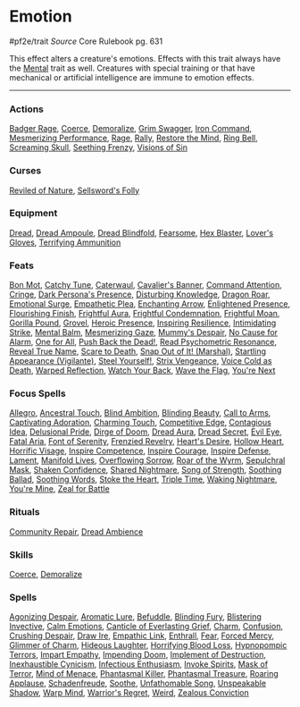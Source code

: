 # Emotion
#pf2e/trait 
*Source* Core Rulebook pg. 631

This effect alters a creature's emotions. Effects with this trait always have the [Mental](Mental.md) trait as well. Creatures with special training or that have mechanical or artificial intelligence are immune to emotion effects.

---

### Actions
[Badger Rage](Badger%20Rage), [Coerce](../Rules/Actions/Coerce.md), [Demoralize](../Rules/Actions/Demoralize.md), [Grim Swagger](Grim%20Swagger), [Iron Command](Iron%20Command), [Mesmerizing Performance](Mesmerizing%20Performance), [Rage](Rage), [Rally](Rally), [Restore the Mind](Restore%20the%20Mind), [Ring Bell](Ring%20Bell), [Screaming Skull](Screaming%20Skull), [Seething Frenzy](Seething%20Frenzy), [Visions of Sin](Visions%20of%20Sin)

### Curses
[Reviled of Nature](Reviled%20of%20Nature), [Sellsword's Folly](Sellsword's%20Folly)

### Equipment
[Dread](Dread), [Dread Ampoule](Dread%20Ampoule), [Dread Blindfold](Dread%20Blindfold), [Fearsome](Fearsome), [Hex Blaster](Hex%20Blaster), [Lover's Gloves](Lover's%20Gloves), [Terrifying Ammunition](Terrifying%20Ammunition)

### Feats
[Bon Mot](Bon%20Mot), [Catchy Tune](Catchy%20Tune), [Caterwaul](Caterwaul), [Cavalier's Banner](Cavalier's%20Banner), [Command Attention](Command%20Attention), [Cringe](Cringe), [Dark Persona's Presence](Dark%20Persona's%20Presence), [Disturbing Knowledge](Disturbing%20Knowledge), [Dragon Roar](Dragon%20Roar), [Emotional Surge](Emotional%20Surge), [Empathetic Plea](Empathetic%20Plea), [Enchanting Arrow](Enchanting%20Arrow), [Enlightened Presence](Enlightened%20Presence), [Flourishing Finish](Flourishing%20Finish), [Frightful Aura](Frightful%20Aura), [Frightful Condemnation](Frightful%20Condemnation), [Frightful Moan](Frightful%20Moan), [Gorilla Pound](Gorilla%20Pound), [Grovel](Grovel), [Heroic Presence](Heroic%20Presence), [Inspiring Resilience](Inspiring%20Resilience), [Intimidating Strike](Intimidating%20Strike), [Mental Balm](Mental%20Balm), [Mesmerizing Gaze](Mesmerizing%20Gaze), [Mummy's Despair](Mummy's%20Despair), [No Cause for Alarm](No%20Cause%20for%20Alarm), [One for All](One%20for%20All), [Push Back the Dead!](Push%20Back%20the%20Dead!), [Read Psychometric Resonance](Read%20Psychometric%20Resonance), [Reveal True Name](Reveal%20True%20Name), [Scare to Death](Scare%20to%20Death), [Snap Out of It! (Marshal)](Snap%20Out%20of%20It!%20(Marshal)), [Startling Appearance (Vigilante)](Startling%20Appearance%20(Vigilante)), [Steel Yourself!](Steel%20Yourself!), [Strix Vengeance](Strix%20Vengeance), [Voice Cold as Death](Voice%20Cold%20as%20Death), [Warped Reflection](Warped%20Reflection), [Watch Your Back](Watch%20Your%20Back), [Wave the Flag](Wave%20the%20Flag), [You're Next](You're%20Next)

### Focus Spells
[Allegro](../Spells_Rituals/Focus%20Spells/Cantrips/Allegro.md), [Ancestral Touch](../Spells_Rituals/Focus%20Spells/Level%201/Ancestral%20Touch.md), [Blind Ambition](../Spells_Rituals/Focus%20Spells/Level%201/Blind%20Ambition.md), [Blinding Beauty](../Spells_Rituals/Focus%20Spells/Level%203/Blinding%20Beauty.md), [Call to Arms](../Spells_Rituals/Focus%20Spells/Level%201/Call%20to%20Arms.md), [Captivating Adoration](../Spells_Rituals/Focus%20Spells/Level%204/Captivating%20Adoration.md), [Charming Touch](../Spells_Rituals/Focus%20Spells/Level%201/Charming%20Touch.md), [Competitive Edge](../Spells_Rituals/Focus%20Spells/Level%204/Competitive%20Edge.md), [Contagious Idea](../Spells_Rituals/Focus%20Spells/Cantrips/Contagious%20Idea.md), [Delusional Pride](../Spells_Rituals/Focus%20Spells/Level%204/Delusional%20Pride.md), [Dirge of Doom](../Spells_Rituals/Focus%20Spells/Cantrips/Dirge%20of%20Doom.md), [Dread Aura](../Spells_Rituals/Focus%20Spells/Level%204/Dread%20Aura.md), [Dread Secret](../Spells_Rituals/Focus%20Spells/Level%206/Dread%20Secret.md), [Evil Eye](../Spells_Rituals/Focus%20Spells/Cantrips/Evil%20Eye.md), [Fatal Aria](../Spells_Rituals/Focus%20Spells/Level%2010/Fatal%20Aria.md), [Font of Serenity](../Spells_Rituals/Focus%20Spells/Level%204/Font%20of%20Serenity.md), [Frenzied Revelry](../Spells_Rituals/Focus%20Spells/Level%201/Frenzied%20Revelry.md), [Heart's Desire](../Spells_Rituals/Focus%20Spells/Level%203/Heart's%20Desire.md), [Hollow Heart](../Spells_Rituals/Focus%20Spells/Level%201/Hollow%20Heart.md), [Horrific Visage](../Spells_Rituals/Focus%20Spells/Level%203/Horrific%20Visage.md), [Inspire Competence](../Spells_Rituals/Focus%20Spells/Cantrips/Inspire%20Competence.md), [Inspire Courage](../Spells_Rituals/Focus%20Spells/Cantrips/Inspire%20Courage.md), [Inspire Defense](../Spells_Rituals/Focus%20Spells/Cantrips/Inspire%20Defense.md), [Lament](../Spells_Rituals/Focus%20Spells/Level%201/Lament.md), [Manifold Lives](../Spells_Rituals/Focus%20Spells/Level%206/Manifold%20Lives.md), [Overflowing Sorrow](../Spells_Rituals/Focus%20Spells/Level%204/Overflowing%20Sorrow.md), [Roar of the Wyrm](../Spells_Rituals/Focus%20Spells/Level%204/Roar%20of%20the%20Wyrm.md), [Sepulchral Mask](../Spells_Rituals/Focus%20Spells/Level%201/Sepulchral%20Mask.md), [Shaken Confidence](../Spells_Rituals/Focus%20Spells/Level%204/Shaken%20Confidence.md), [Shared Nightmare](../Spells_Rituals/Focus%20Spells/Level%204/Shared%20Nightmare.md), [Song of Strength](../Spells_Rituals/Focus%20Spells/Cantrips/Song%20of%20Strength.md), [Soothing Ballad](../Spells_Rituals/Focus%20Spells/Level%207/Soothing%20Ballad.md), [Soothing Words](../Spells_Rituals/Focus%20Spells/Level%201/Soothing%20Words.md), [Stoke the Heart](../Spells_Rituals/Focus%20Spells/Cantrips/Stoke%20the%20Heart.md), [Triple Time](../Spells_Rituals/Focus%20Spells/Cantrips/Triple%20Time.md), [Waking Nightmare](../Spells_Rituals/Focus%20Spells/Level%201/Waking%20Nightmare.md), [You're Mine](../Spells_Rituals/Focus%20Spells/Level%205/You're%20Mine.md), [Zeal for Battle](../Spells_Rituals/Focus%20Spells/Level%204/Zeal%20for%20Battle.md)

### Rituals
[Community Repair](../Spells_Rituals/Rituals/Level%204/Community%20Repair.md), [Dread Ambience](../Spells_Rituals/Rituals/Level%205/Dread%20Ambience.md)

### Skills
[Coerce](../Rules/Actions/Coerce.md), [Demoralize](../Rules/Actions/Demoralize.md)

### Spells
[Agonizing Despair](../Spells_Rituals/Arcane_Tradition/Level%203/Agonizing%20Despair.md), [Aromatic Lure](../Spells_Rituals/Arcane_Tradition/Level%204/Aromatic%20Lure.md), [Befuddle](../Spells_Rituals/Arcane_Tradition/Level%201/Befuddle.md), [Blinding Fury](../Spells_Rituals/Arcane_Tradition/Level%206/Blinding%20Fury.md), [Blistering Invective](../Spells_Rituals/Arcane_Tradition/Level%202/Blistering%20Invective.md), [Calm Emotions](../Spells_Rituals/Arcane_Tradition/Level%202/Calm%20Emotions.md), [Canticle of Everlasting Grief](../Spells_Rituals/Arcane_Tradition/Level%208/Canticle%20of%20Everlasting%20Grief.md), [Charm](../Spells_Rituals/Arcane_Tradition/Level%201/Charm.md), [Confusion](../Spells_Rituals/Arcane_Tradition/Level%204/Confusion.md), [Crushing Despair](../Spells_Rituals/Arcane_Tradition/Level%205/Crushing%20Despair.md), [Draw Ire](../Spells_Rituals/Arcane_Tradition/Level%201/Draw%20Ire.md), [Empathic Link](../Spells_Rituals/Arcane_Tradition/Level%202/Empathic%20Link.md), [Enthrall](../Spells_Rituals/Arcane_Tradition/Level%203/Enthrall.md), [Fear](../Spells_Rituals/Arcane_Tradition/Level%201/Fear.md), [Forced Mercy](../Spells_Rituals/Arcane_Tradition/Level%201/Forced%20Mercy.md), [Glimmer of Charm](../Spells_Rituals/Arcane_Tradition/Level%205/Glimmer%20of%20Charm.md), [Hideous Laughter](../Spells_Rituals/Arcane_Tradition/Level%202/Hideous%20Laughter.md), [Horrifying Blood Loss](../Spells_Rituals/Arcane_Tradition/Level%202/Horrifying%20Blood%20Loss.md), [Hypnopompic Terrors](../Spells_Rituals/Arcane_Tradition/Level%208/Hypnopompic%20Terrors.md), [Impart Empathy](../Spells_Rituals/Arcane_Tradition/Level%202/Impart%20Empathy.md), [Impending Doom](../Spells_Rituals/Arcane_Tradition/Level%203/Impending%20Doom.md), [Implement of Destruction](../Spells_Rituals/Arcane_Tradition/Level%204/Implement%20of%20Destruction.md), [Inexhaustible Cynicism](../Spells_Rituals/Arcane_Tradition/Level%207/Inexhaustible%20Cynicism.md), [Infectious Enthusiasm](../Spells_Rituals/Arcane_Tradition/Cantrips/Infectious%20Enthusiasm.md), [Invoke Spirits](../Spells_Rituals/Arcane_Tradition/Level%205/Invoke%20Spirits.md), [Mask of Terror](../Spells_Rituals/Arcane_Tradition/Level%207/Mask%20of%20Terror.md), [Mind of Menace](../Spells_Rituals/Arcane_Tradition/Level%203/Mind%20of%20Menace.md), [Phantasmal Killer](../Spells_Rituals/Arcane_Tradition/Level%204/Phantasmal%20Killer.md), [Phantasmal Treasure](../Spells_Rituals/Arcane_Tradition/Level%202/Phantasmal%20Treasure.md), [Roaring Applause](../Spells_Rituals/Arcane_Tradition/Level%203/Roaring%20Applause.md), [Schadenfreude](../Spells_Rituals/Arcane_Tradition/Level%201/Schadenfreude.md), [Soothe](../Spells_Rituals/Arcane_Tradition/Level%201/Soothe.md), [Unfathomable Song](../Spells_Rituals/Arcane_Tradition/Level%209/Unfathomable%20Song.md), [Unspeakable Shadow](../Spells_Rituals/Arcane_Tradition/Level%209/Unspeakable%20Shadow.md), [Warp Mind](../Spells_Rituals/Arcane_Tradition/Level%207/Warp%20Mind.md), [Warrior's Regret](../Spells_Rituals/Arcane_Tradition/Level%202/Warrior's%20Regret.md), [Weird](../Spells_Rituals/Arcane_Tradition/Level%209/Weird.md), [Zealous Conviction](../Spells_Rituals/Arcane_Tradition/Level%206/Zealous%20Conviction.md)